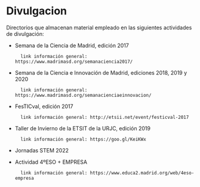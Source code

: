 # Divulgacion

Directorios que almacenan material empleado en las siguientes actividades de divulgación:

- Semana de la Ciencia de Madrid, edición 2017

		link información general: https://www.madrimasd.org/semanaciencia2017/
- Semana de la Ciencia e Innovación de Madrid, ediciones 2018, 2019 y 2020

		link información general: https://www.madrimasd.org/semanacienciaeinnovacion/
- FesTICval, edición 2017

		link información general: http://etsii.net/event/festicval-2017
- Taller de Invierno de la ETSIT de la URJC, edición 2019

		link información general: https://goo.gl/KeiKWx 

- Jornadas STEM 2022

- Actividad 4ºESO + EMPRESA

		link información general: https://www.educa2.madrid.org/web/4eso-empresa

